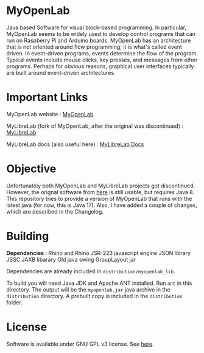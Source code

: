 # MyOpenLab
Java based Software for visual block-based programming. In particular, MyOpenLab seems to be widely used to develop control programs that can run on Raspberry Pi and Arduino boards.
MyOpenLab has an architecture that is not oriented around flow programming; it is what's called event driven. In event-driven programs, events determine the flow of the program. 
Typical events include mouse clicks, key presses, and messages from other programs. Perhaps for obvious reasons, graphical user interfaces typically are built around event-driven architectures.

# Important Links
MyOpenLab website : [MyOpenLab](https://myopenlab.org)

MyLibreLab (fork of MyOpenLab, after the original was discontinued) : [MyLibreLab](https://github.com/MyLibreLab/MyLibreLab)

MyLibreLab docs (also useful here) : [MyLibreLab Docs](https://mylibrelab.github.io/user-documentation/)

# Objective
Unfortunately both MyOpenLab and MyLibreLab projects got discontinued. However, the orignal software from [here](https://myopenlab.org) is still usable, but requires Java 8. This repository tries to provide a version of MyOpenLab that runs with the latest java (for now, this is Java 17). Also, I have added a couple of changes, which are described in the Changelog.

# Building
**Dependencies :**
Rhino and Rhino JSR-223 javascript engine
JSON library
JSSC
JAXB libarary
Old java swing GroupLayout jar

Dependencies are already included in `distribution/myopenlab_lib`.

To build you will need Java JDK and Apache ANT installed. Run `ant` in this directory. The output will be the `myopenlab.jar` java archive in the `distribution` directory. A prebuilt copy is included in the `distribution` folder.

# License
Software is available under GNU GPL v3 license. See [here](https://www.gnu.org/licenses/gpl-3.0.html).


